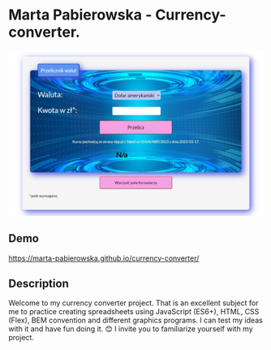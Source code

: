 # Marta Pabierowska - Currency-converter.

![currency-converter](https://github.com/Marta-Pabierowska/currency-converter/blob/main/images/introduction.jpg?raw=true)

## Demo

https://marta-pabierowska.github.io/currency-converter/

## Description

Welcome to my currency converter project. That is an excellent subject for me to practice creating spreadsheets using JavaScript (ES6+), HTML, CSS (Flex), BEM convention and different graphics programs. I can test my ideas with it and have fun doing it.
😊 I invite you to familiarize yourself with my project.
